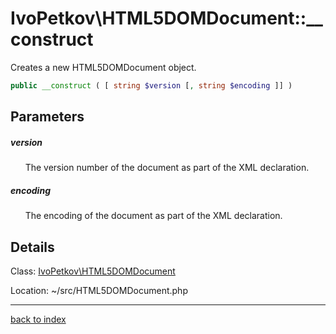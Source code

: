# IvoPetkov\HTML5DOMDocument::__construct

Creates a new HTML5DOMDocument object.

```php
public __construct ( [ string $version [, string $encoding ]] )
```

## Parameters

##### version

&nbsp;&nbsp;&nbsp;&nbsp;&nbsp;&nbsp;The version number of the document as part of the XML declaration.

##### encoding

&nbsp;&nbsp;&nbsp;&nbsp;&nbsp;&nbsp;The encoding of the document as part of the XML declaration.

## Details

Class: [IvoPetkov\HTML5DOMDocument](ivopetkov.html5domdocument.class.md)

Location: ~/src/HTML5DOMDocument.php

---

[back to index](index.md)

